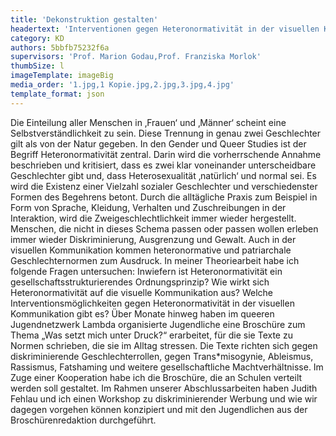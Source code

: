 ```yaml
---
title: 'Dekonstruktion gestalten'
headertext: 'Interventionen gegen Heteronormativität in der visuellen Kommunikation'
category: KD
authors: 5bbfb75232f6a
supervisors: 'Prof. Marion Godau,Prof. Franziska Morlok'
thumbSize: l
imageTemplate: imageBig
media_order: '1.jpg,1 Kopie.jpg,2.jpg,3.jpg,4.jpg'
template_format: json
---
```


Die Einteilung aller Menschen in ‚Frauen‘ und ‚Männer‘ scheint eine Selbstverständlichkeit zu sein. Diese Trennung in genau zwei Geschlechter gilt als von der Natur gegeben. In den Gender und Queer Studies ist der Begriff Heteronormativität zentral. Darin wird die vorherrschende Annahme beschrieben und kritisiert, dass es zwei klar voneinander unterscheidbare Geschlechter gibt und, dass Heterosexualität ‚natürlich‘ und normal sei. Es wird die Existenz einer Vielzahl sozialer Geschlechter und verschiedenster Formen des Begehrens betont. Durch die alltägliche Praxis zum Beispiel in Form von Sprache, Kleidung, Verhalten und Zuschreibungen in der Interaktion, wird die Zweigeschlechtlichkeit immer wieder hergestellt. Menschen, die nicht in dieses Schema passen oder passen wollen erleben immer wieder Diskriminierung, Ausgrenzung und Gewalt. Auch in der visuellen Kommunikation kommen heteronormative und patriarchale Geschlechternormen zum Ausdruck. In meiner Theoriearbeit habe ich folgende Fragen untersuchen: Inwiefern ist Heteronormativität ein gesellschaftsstrukturierendes Ordnungsprinzip? Wie wirkt sich Heteronormativität auf die visuelle Kommunikation aus? Welche Interventionsmöglichkeiten gegen Heteronormativität in der visuellen Kommunikation gibt es? Über Monate hinweg haben im queeren Jugendnetzwerk Lambda organisierte Jugendliche eine Broschüre zum Thema „Was setzt mich unter Druck?“ erarbeitet, für die sie Texte zu Normen schrieben, die sie im Alltag stressen. Die Texte richten sich gegen diskriminierende Geschlechterrollen, gegen Trans*misogynie, Ableismus, Rassismus, Fatshaming und weitere gesellschaftliche Machtverhältnisse. Im Zuge einer Kooperation habe ich die Broschüre, die an Schulen verteilt werden soll gestaltet. Im Rahmen unserer Abschlussarbeiten haben Judith Fehlau und ich einen Workshop zu diskriminierender Werbung und wie wir dagegen vorgehen können konzipiert und mit den Jugendlichen aus der Broschürenredaktion durchgeführt.
